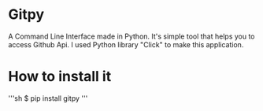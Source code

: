 # Gitpy
A Command Line Interface made in Python. It's simple tool that helps you to access Github Api.
I used Python library "Click" to make this application.


# How to install it
'''sh
$ pip install gitpy
'''
